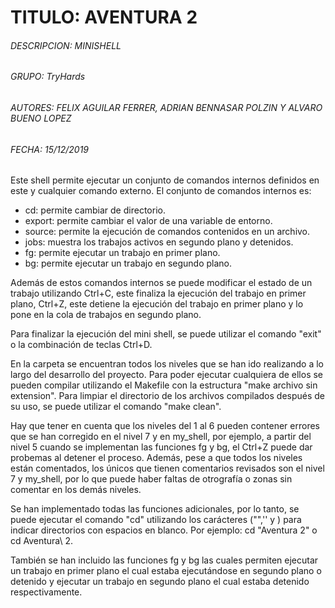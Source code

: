 # TITULO: AVENTURA 2
###### DESCRIPCION: MINISHELL
###### GRUPO: TryHards
###### AUTORES: FELIX AGUILAR FERRER, ADRIAN BENNASAR POLZIN Y ALVARO BUENO LOPEZ
###### FECHA: 15/12/2019

Este shell permite ejecutar un conjunto de comandos internos definidos en este 
y cualquier comando externo. El conjunto de comandos internos es: 
- cd: permite cambiar de directorio.
- export: permite cambiar el valor de una variable de entorno.
- source: permite la ejecución de comandos contenidos en un archivo.
- jobs: muestra los trabajos activos en segundo plano y detenidos.
- fg: permite ejecutar un trabajo en primer plano.
- bg: permite ejecutar un trabajo en segundo plano.

Además de estos comandos internos se puede modificar el estado de un trabajo 
utilizando Ctrl+C, este finaliza la ejecución del trabajo en primer plano,
Ctrl+Z, este detiene la ejecución del trabajo en primer plano y lo pone en la
cola de trabajos en segundo plano.

Para finalizar la ejecución del mini shell, se puede utilizar el comando "exit"
o la combinación de teclas Ctrl+D.

En la carpeta se encuentran todos los niveles que se han ido realizando a lo
largo del desarrollo del proyecto. Para poder ejecutar cualquiera de ellos 
se pueden compilar utilizando el Makefile con la estructura "make archivo sin 
extension". Para limpiar el directorio de los archivos compilados después de
su uso, se puede utilizar el comando "make clean".

Hay que tener en cuenta que los niveles del 1 al 6 pueden contener errores que
se han corregido en el nivel 7 y en my_shell, por ejemplo, a partir del nivel 5
cuando se implementan las funciones fg y bg, el Ctrl+Z puede dar probemas al 
detener el proceso. Además, pese a que todos los niveles están comentados, los
únicos que tienen comentarios revisados son el nivel 7 y my_shell, por lo que
puede haber faltas de otrografía o zonas sin comentar en los demás niveles.

Se han implementado todas las funciones adicionales, por lo tanto, se puede 
ejecutar el comando "cd" utilizando los carácteres ("",'' y \) para indicar 
directorios con espacios en blanco. Por ejemplo: cd "Aventura 2" o cd 
Aventura\ 2. 

También se han incluido las funciones fg y bg las cuales permiten
ejecutar un trabajo en primer plano el cual estaba ejecutándose en segundo 
plano o detenido y ejecutar un trabajo en segundo plano el cual estaba 
detenido respectivamente.


